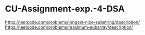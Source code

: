 # CU-Assignment-exp.-4-DSA

https://leetcode.com/problems/longest-nice-substring/description/
https://leetcode.com/problems/maximum-subarray/description/
